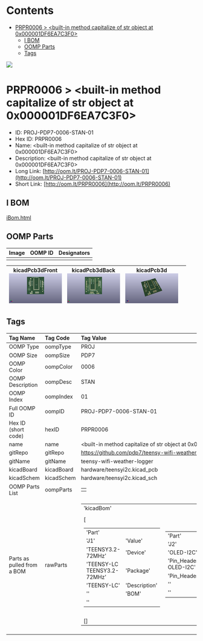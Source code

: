 



Contents
========

* [PRPR0006 > <built-in method capitalize of str object at 0x000001DF6EA7C3F0>](#prpr0006--built-in-method-capitalize-of-str-object-at-0x000001df6ea7c3f0)
	* [I BOM](#i-bom)
	* [OOMP Parts](#oomp-parts)
	* [Tags](#tags)
  
![][im]
# PRPR0006 > <built-in method capitalize of str object at 0x000001DF6EA7C3F0>

- ID: PROJ-PDP7-0006-STAN-01
- Hex ID: PRPR0006
- Name: <built-in method capitalize of str object at 0x000001DF6EA7C3F0>
- Description: <built-in method capitalize of str object at 0x000001DF6EA7C3F0>
- Long Link: [http://oom.lt/PROJ-PDP7-0006-STAN-01](http://oom.lt/PROJ-PDP7-0006-STAN-01)
- Short Link: [http://oom.lt/PRPR0006](http://oom.lt/PRPR0006)

## I BOM
  
[iBom.html](https://htmlpreview.github.io/?https://github.com/oomlout/oomlout_OOMP_projects_V2/blob/main/PROJ/PDP7/0006/STAN/01/ibom.html)
## OOMP Parts
  

|Image|OOMP ID|Designators|
| :--- | :--- | :--- |
||||
  

|kicadPcb3dFront<br>[![](https://raw.githubusercontent.com/oomlout/oomlout_OOMP_projects_V2/main/PROJ/PDP7/0006/STAN/01/kicadPcb3dFront_140.png)](https://github.com/oomlout/oomlout_OOMP_projects_V2/tree/main/PROJ/PDP7/0006/STAN/01/kicadPcb3dFront.png)|kicadPcb3dBack<br>[![](https://raw.githubusercontent.com/oomlout/oomlout_OOMP_projects_V2/main/PROJ/PDP7/0006/STAN/01/kicadPcb3dBack_140.png)](https://github.com/oomlout/oomlout_OOMP_projects_V2/tree/main/PROJ/PDP7/0006/STAN/01/kicadPcb3dBack.png)|kicadPcb3d<br>[![](https://raw.githubusercontent.com/oomlout/oomlout_OOMP_projects_V2/main/PROJ/PDP7/0006/STAN/01/kicadPcb3d_140.png)](https://github.com/oomlout/oomlout_OOMP_projects_V2/tree/main/PROJ/PDP7/0006/STAN/01/kicadPcb3d.png)||
| :---: | :---: | :---: | :---: |

## Tags
  

|Tag Name|Tag Code|Tag Value|
| :--- | :--- | :--- |
|OOMP Type|oompType|PROJ|
|OOMP Size|oompSize|PDP7|
|OOMP Color|oompColor|0006|
|OOMP Description|oompDesc|STAN|
|OOMP Index|oompIndex|01|
|Full OOMP ID|oompID|PROJ-PDP7-0006-STAN-01|
|Hex ID (short code)|hexID|PRPR0006|
|name|name|<built-in method capitalize of str object at 0x000001DF6EA7C3F0>|
|gitRepo|gitRepo|https://github.com/pdp7/teensy-wifi-weather-logger|
|gitName|gitName|teensy-wifi-weather-logger|
|kicadBoard|kicadBoard|hardware/teensyi2c.kicad_pcb|
|kicadSchem|kicadSchem|hardware/teensyi2c.kicad_sch|
|OOMP Parts List|oompParts|<table><tr><td></td></tr></table>|
|Parts as pulled from a BOM|rawParts|<table><tr><td>'kicadBom'</td></tr><tr><td> [<table><tr><td>'Part'</td></tr><tr><td> 'J1'</td><td> 'Value'</td></tr><tr><td> 'TEENSY3.2-72MHz'</td><td> 'Device'</td></tr><tr><td> 'TEENSY-LC TEENSY3.2-72MHz'</td><td> 'Package'</td></tr><tr><td> 'TEENSY-LC'</td><td> 'Description'</td></tr><tr><td> ''</td><td> 'BOM'</td></tr><tr><td> ''</td></tr></table></td><td> <table><tr><td>'Part'</td></tr><tr><td> 'J2'</td><td> 'Value'</td></tr><tr><td> 'OLED-I2C'</td><td> 'Device'</td></tr><tr><td> 'Pin_Header_Straight_1x06 OLED-I2C'</td><td> 'Package'</td></tr><tr><td> 'Pin_Header_Straight_1x06'</td><td> 'Description'</td></tr><tr><td> ''</td><td> 'BOM'</td></tr><tr><td> ''</td></tr></table></td><td> <table><tr><td>'Part'</td></tr><tr><td> 'J3'</td><td> 'Value'</td></tr><tr><td> 'ADAFRUIT_BME280'</td><td> 'Device'</td></tr><tr><td> 'Pin_Header_Straight_1x07 ADAFRUIT_BME280'</td><td> 'Package'</td></tr><tr><td> 'Pin_Header_Straight_1x07'</td><td> 'Description'</td></tr><tr><td> ''</td><td> 'BOM'</td></tr><tr><td> ''</td></tr></table></td><td> <table><tr><td>'Part'</td></tr><tr><td> 'REF**'</td><td> 'Value'</td></tr><tr><td> 'Symbol_OSHW-Logo_SilkScreen'</td><td> 'Device'</td></tr><tr><td> 'Symbol_OSHW-Logo_SilkScreen Symbol_OSHW-Logo_SilkScreen'</td><td> 'Package'</td></tr><tr><td> 'Symbol_OSHW-Logo_SilkScreen'</td><td> 'Description'</td></tr><tr><td> ''</td><td> 'BOM'</td></tr><tr><td> ''</td></tr></table></td><td> <table><tr><td>'Part'</td></tr><tr><td> '3V3'</td><td> 'Value'</td></tr><tr><td> '3V3'</td><td> 'Device'</td></tr><tr><td> 'Pin_Header_Straight_1x01 3V3'</td><td> 'Package'</td></tr><tr><td> 'Pin_Header_Straight_1x01'</td><td> 'Description'</td></tr><tr><td> ''</td><td> 'BOM'</td></tr><tr><td> ''</td></tr></table></td><td> <table><tr><td>'Part'</td></tr><tr><td> 'GND1'</td><td> 'Value'</td></tr><tr><td> 'GND'</td><td> 'Device'</td></tr><tr><td> 'Pin_Header_Straight_1x01 GND'</td><td> 'Package'</td></tr><tr><td> 'Pin_Header_Straight_1x01'</td><td> 'Description'</td></tr><tr><td> ''</td><td> 'BOM'</td></tr><tr><td> ''</td></tr></table></td><td> <table><tr><td>'Part'</td></tr><tr><td> 'GPIO0'</td><td> 'Value'</td></tr><tr><td> 'GPIO0'</td><td> 'Device'</td></tr><tr><td> 'Pin_Header_Straight_1x01 GPIO0'</td><td> 'Package'</td></tr><tr><td> 'Pin_Header_Straight_1x01'</td><td> 'Description'</td></tr><tr><td> ''</td><td> 'BOM'</td></tr><tr><td> ''</td></tr></table></td><td> <table><tr><td>'Part'</td></tr><tr><td> 'GPIO2'</td><td> 'Value'</td></tr><tr><td> 'GPIO2'</td><td> 'Device'</td></tr><tr><td> 'Pin_Header_Straight_1x01 GPIO2'</td><td> 'Package'</td></tr><tr><td> 'Pin_Header_Straight_1x01'</td><td> 'Description'</td></tr><tr><td> ''</td><td> 'BOM'</td></tr><tr><td> ''</td></tr></table></td><td> <table><tr><td>'Part'</td></tr><tr><td> 'R1'</td><td> 'Value'</td></tr><tr><td> 'R'</td><td> 'Device'</td></tr><tr><td> 'Resistor_Horizontal_RM7mm R'</td><td> 'Package'</td></tr><tr><td> 'Resistor_Horizontal_RM7mm'</td><td> 'Description'</td></tr><tr><td> ''</td><td> 'BOM'</td></tr><tr><td> ''</td></tr></table></td><td> <table><tr><td>'Part'</td></tr><tr><td> 'RST1'</td><td> 'Value'</td></tr><tr><td> 'RST'</td><td> 'Device'</td></tr><tr><td> 'Pin_Header_Straight_1x01 RST'</td><td> 'Package'</td></tr><tr><td> 'Pin_Header_Straight_1x01'</td><td> 'Description'</td></tr><tr><td> ''</td><td> 'BOM'</td></tr><tr><td> ''</td></tr></table></td><td> <table><tr><td>'Part'</td></tr><tr><td> 'U1'</td><td> 'Value'</td></tr><tr><td> 'ESP-01v090'</td><td> 'Device'</td></tr><tr><td> 'ESP-01 ESP-01v090'</td><td> 'Package'</td></tr><tr><td> 'ESP-01'</td><td> 'Description'</td></tr><tr><td> ''</td><td> 'BOM'</td></tr><tr><td> ''</td></tr></table></td><td> <table><tr><td>'Part'</td></tr><tr><td> 'CAP1'</td><td> 'Value'</td></tr><tr><td> 'CAPSENSE_CIRCLE'</td><td> 'Device'</td></tr><tr><td> 'CAPSENSE_CIRCLE_D10 CAPSENSE_CIRCLE'</td><td> 'Package'</td></tr><tr><td> 'CAPSENSE_CIRCLE_D10'</td><td> 'Description'</td></tr><tr><td> ''</td><td> 'BOM'</td></tr><tr><td> ''</td></tr></table></td><td> <table><tr><td>'Part'</td></tr><tr><td> 'J1'</td><td> 'Value'</td></tr><tr><td> 'TEENSY3.2-72MHz'</td><td> 'Device'</td></tr><tr><td> 'TEENSY-LC TEENSY3.2-72MHz'</td><td> 'Package'</td></tr><tr><td> 'TEENSY-LC'</td><td> 'Description'</td></tr><tr><td> ''</td><td> 'BOM'</td></tr><tr><td> ''</td></tr></table></td><td> <table><tr><td>'Part'</td></tr><tr><td> 'J2'</td><td> 'Value'</td></tr><tr><td> 'OLED-I2C'</td><td> 'Device'</td></tr><tr><td> 'Pin_Header_Straight_1x06 OLED-I2C'</td><td> 'Package'</td></tr><tr><td> 'Pin_Header_Straight_1x06'</td><td> 'Description'</td></tr><tr><td> ''</td><td> 'BOM'</td></tr><tr><td> ''</td></tr></table></td><td> <table><tr><td>'Part'</td></tr><tr><td> 'J3'</td><td> 'Value'</td></tr><tr><td> 'ADAFRUIT_BME280'</td><td> 'Device'</td></tr><tr><td> 'Pin_Header_Straight_1x07 ADAFRUIT_BME280'</td><td> 'Package'</td></tr><tr><td> 'Pin_Header_Straight_1x07'</td><td> 'Description'</td></tr><tr><td> ''</td><td> 'BOM'</td></tr><tr><td> ''</td></tr></table></td><td> <table><tr><td>'Part'</td></tr><tr><td> 'REF**'</td><td> 'Value'</td></tr><tr><td> 'Symbol_OSHW-Logo_SilkScreen'</td><td> 'Device'</td></tr><tr><td> 'Symbol_OSHW-Logo_SilkScreen Symbol_OSHW-Logo_SilkScreen'</td><td> 'Package'</td></tr><tr><td> 'Symbol_OSHW-Logo_SilkScreen'</td><td> 'Description'</td></tr><tr><td> ''</td><td> 'BOM'</td></tr><tr><td> ''</td></tr></table></td><td> <table><tr><td>'Part'</td></tr><tr><td> '3V3'</td><td> 'Value'</td></tr><tr><td> '3V3'</td><td> 'Device'</td></tr><tr><td> 'Pin_Header_Straight_1x01 3V3'</td><td> 'Package'</td></tr><tr><td> 'Pin_Header_Straight_1x01'</td><td> 'Description'</td></tr><tr><td> ''</td><td> 'BOM'</td></tr><tr><td> ''</td></tr></table></td><td> <table><tr><td>'Part'</td></tr><tr><td> 'GND1'</td><td> 'Value'</td></tr><tr><td> 'GND'</td><td> 'Device'</td></tr><tr><td> 'Pin_Header_Straight_1x01 GND'</td><td> 'Package'</td></tr><tr><td> 'Pin_Header_Straight_1x01'</td><td> 'Description'</td></tr><tr><td> ''</td><td> 'BOM'</td></tr><tr><td> ''</td></tr></table></td><td> <table><tr><td>'Part'</td></tr><tr><td> 'GPIO0'</td><td> 'Value'</td></tr><tr><td> 'GPIO0'</td><td> 'Device'</td></tr><tr><td> 'Pin_Header_Straight_1x01 GPIO0'</td><td> 'Package'</td></tr><tr><td> 'Pin_Header_Straight_1x01'</td><td> 'Description'</td></tr><tr><td> ''</td><td> 'BOM'</td></tr><tr><td> ''</td></tr></table></td><td> <table><tr><td>'Part'</td></tr><tr><td> 'GPIO2'</td><td> 'Value'</td></tr><tr><td> 'GPIO2'</td><td> 'Device'</td></tr><tr><td> 'Pin_Header_Straight_1x01 GPIO2'</td><td> 'Package'</td></tr><tr><td> 'Pin_Header_Straight_1x01'</td><td> 'Description'</td></tr><tr><td> ''</td><td> 'BOM'</td></tr><tr><td> ''</td></tr></table></td><td> <table><tr><td>'Part'</td></tr><tr><td> 'R1'</td><td> 'Value'</td></tr><tr><td> 'R'</td><td> 'Device'</td></tr><tr><td> 'Resistor_Horizontal_RM7mm R'</td><td> 'Package'</td></tr><tr><td> 'Resistor_Horizontal_RM7mm'</td><td> 'Description'</td></tr><tr><td> ''</td><td> 'BOM'</td></tr><tr><td> ''</td></tr></table></td><td> <table><tr><td>'Part'</td></tr><tr><td> 'RST1'</td><td> 'Value'</td></tr><tr><td> 'RST'</td><td> 'Device'</td></tr><tr><td> 'Pin_Header_Straight_1x01 RST'</td><td> 'Package'</td></tr><tr><td> 'Pin_Header_Straight_1x01'</td><td> 'Description'</td></tr><tr><td> ''</td><td> 'BOM'</td></tr><tr><td> ''</td></tr></table></td><td> <table><tr><td>'Part'</td></tr><tr><td> 'U1'</td><td> 'Value'</td></tr><tr><td> 'ESP-01v090'</td><td> 'Device'</td></tr><tr><td> 'ESP-01 ESP-01v090'</td><td> 'Package'</td></tr><tr><td> 'ESP-01'</td><td> 'Description'</td></tr><tr><td> ''</td><td> 'BOM'</td></tr><tr><td> ''</td></tr></table></td><td> <table><tr><td>'Part'</td></tr><tr><td> 'CAP1'</td><td> 'Value'</td></tr><tr><td> 'CAPSENSE_CIRCLE'</td><td> 'Device'</td></tr><tr><td> 'CAPSENSE_CIRCLE_D10 CAPSENSE_CIRCLE'</td><td> 'Package'</td></tr><tr><td> 'CAPSENSE_CIRCLE_D10'</td><td> 'Description'</td></tr><tr><td> ''</td><td> 'BOM'</td></tr><tr><td> ''</td></tr></table></td><td> <table><tr><td>'Part'</td></tr><tr><td> 'J1'</td><td> 'Value'</td></tr><tr><td> 'TEENSY3.2-72MHz'</td><td> 'Device'</td></tr><tr><td> 'TEENSY-LC TEENSY3.2-72MHz'</td><td> 'Package'</td></tr><tr><td> 'TEENSY-LC'</td><td> 'Description'</td></tr><tr><td> ''</td><td> 'BOM'</td></tr><tr><td> ''</td></tr></table></td><td> <table><tr><td>'Part'</td></tr><tr><td> 'J2'</td><td> 'Value'</td></tr><tr><td> 'OLED-I2C'</td><td> 'Device'</td></tr><tr><td> 'Pin_Header_Straight_1x06 OLED-I2C'</td><td> 'Package'</td></tr><tr><td> 'Pin_Header_Straight_1x06'</td><td> 'Description'</td></tr><tr><td> ''</td><td> 'BOM'</td></tr><tr><td> ''</td></tr></table></td><td> <table><tr><td>'Part'</td></tr><tr><td> 'J3'</td><td> 'Value'</td></tr><tr><td> 'ADAFRUIT_BME280'</td><td> 'Device'</td></tr><tr><td> 'Pin_Header_Straight_1x07 ADAFRUIT_BME280'</td><td> 'Package'</td></tr><tr><td> 'Pin_Header_Straight_1x07'</td><td> 'Description'</td></tr><tr><td> ''</td><td> 'BOM'</td></tr><tr><td> ''</td></tr></table></td><td> <table><tr><td>'Part'</td></tr><tr><td> 'REF**'</td><td> 'Value'</td></tr><tr><td> 'Symbol_OSHW-Logo_SilkScreen'</td><td> 'Device'</td></tr><tr><td> 'Symbol_OSHW-Logo_SilkScreen Symbol_OSHW-Logo_SilkScreen'</td><td> 'Package'</td></tr><tr><td> 'Symbol_OSHW-Logo_SilkScreen'</td><td> 'Description'</td></tr><tr><td> ''</td><td> 'BOM'</td></tr><tr><td> ''</td></tr></table></td><td> <table><tr><td>'Part'</td></tr><tr><td> '3V3'</td><td> 'Value'</td></tr><tr><td> '3V3'</td><td> 'Device'</td></tr><tr><td> 'Pin_Header_Straight_1x01 3V3'</td><td> 'Package'</td></tr><tr><td> 'Pin_Header_Straight_1x01'</td><td> 'Description'</td></tr><tr><td> ''</td><td> 'BOM'</td></tr><tr><td> ''</td></tr></table></td><td> <table><tr><td>'Part'</td></tr><tr><td> 'GND1'</td><td> 'Value'</td></tr><tr><td> 'GND'</td><td> 'Device'</td></tr><tr><td> 'Pin_Header_Straight_1x01 GND'</td><td> 'Package'</td></tr><tr><td> 'Pin_Header_Straight_1x01'</td><td> 'Description'</td></tr><tr><td> ''</td><td> 'BOM'</td></tr><tr><td> ''</td></tr></table></td><td> <table><tr><td>'Part'</td></tr><tr><td> 'GPIO0'</td><td> 'Value'</td></tr><tr><td> 'GPIO0'</td><td> 'Device'</td></tr><tr><td> 'Pin_Header_Straight_1x01 GPIO0'</td><td> 'Package'</td></tr><tr><td> 'Pin_Header_Straight_1x01'</td><td> 'Description'</td></tr><tr><td> ''</td><td> 'BOM'</td></tr><tr><td> ''</td></tr></table></td><td> <table><tr><td>'Part'</td></tr><tr><td> 'GPIO2'</td><td> 'Value'</td></tr><tr><td> 'GPIO2'</td><td> 'Device'</td></tr><tr><td> 'Pin_Header_Straight_1x01 GPIO2'</td><td> 'Package'</td></tr><tr><td> 'Pin_Header_Straight_1x01'</td><td> 'Description'</td></tr><tr><td> ''</td><td> 'BOM'</td></tr><tr><td> ''</td></tr></table></td><td> <table><tr><td>'Part'</td></tr><tr><td> 'R1'</td><td> 'Value'</td></tr><tr><td> 'R'</td><td> 'Device'</td></tr><tr><td> 'Resistor_Horizontal_RM7mm R'</td><td> 'Package'</td></tr><tr><td> 'Resistor_Horizontal_RM7mm'</td><td> 'Description'</td></tr><tr><td> ''</td><td> 'BOM'</td></tr><tr><td> ''</td></tr></table></td><td> <table><tr><td>'Part'</td></tr><tr><td> 'RST1'</td><td> 'Value'</td></tr><tr><td> 'RST'</td><td> 'Device'</td></tr><tr><td> 'Pin_Header_Straight_1x01 RST'</td><td> 'Package'</td></tr><tr><td> 'Pin_Header_Straight_1x01'</td><td> 'Description'</td></tr><tr><td> ''</td><td> 'BOM'</td></tr><tr><td> ''</td></tr></table></td><td> <table><tr><td>'Part'</td></tr><tr><td> 'U1'</td><td> 'Value'</td></tr><tr><td> 'ESP-01v090'</td><td> 'Device'</td></tr><tr><td> 'ESP-01 ESP-01v090'</td><td> 'Package'</td></tr><tr><td> 'ESP-01'</td><td> 'Description'</td></tr><tr><td> ''</td><td> 'BOM'</td></tr><tr><td> ''</td></tr></table></td><td> <table><tr><td>'Part'</td></tr><tr><td> 'CAP1'</td><td> 'Value'</td></tr><tr><td> 'CAPSENSE_CIRCLE'</td><td> 'Device'</td></tr><tr><td> 'CAPSENSE_CIRCLE_D10 CAPSENSE_CIRCLE'</td><td> 'Package'</td></tr><tr><td> 'CAPSENSE_CIRCLE_D10'</td><td> 'Description'</td></tr><tr><td> ''</td><td> 'BOM'</td></tr><tr><td> ''</td></tr></table>]</td><td> 'eagleBom'</td></tr><tr><td> []</td></tr></table>|
||||



[im]: kicadPcb3d_450.png
